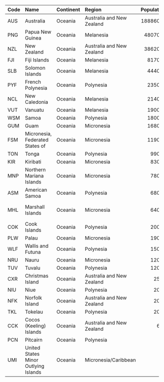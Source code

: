 |Code |Name |Continent | Region | Population | Capital |
| :--- | :--- | :--- | :--- | ---: | :--- |
| AUS | Australia | Oceania | Australia and New Zealand | 18886000 | Canberra |
| PNG | Papua New Guinea | Oceania | Melanesia | 4807000 | Port Moresby |
| NZL | New Zealand | Oceania | Australia and New Zealand | 3862000 | Wellington |
| FJI | Fiji Islands | Oceania | Melanesia | 817000 | Suva |
| SLB | Solomon Islands | Oceania | Melanesia | 444000 | Honiara |
| PYF | French Polynesia | Oceania | Polynesia | 235000 | Papeete |
| NCL | New Caledonia | Oceania | Melanesia | 214000 | Nouméa |
| VUT | Vanuatu | Oceania | Melanesia | 190000 | Port-Vila |
| WSM | Samoa | Oceania | Polynesia | 180000 | Apia |
| GUM | Guam | Oceania | Micronesia | 168000 | Agaña |
| FSM | Micronesia, Federated States of | Oceania | Micronesia | 119000 | Palikir |
| TON | Tonga | Oceania | Polynesia | 99000 | Nuku´alofa |
| KIR | Kiribati | Oceania | Micronesia | 83000 | Bairiki |
| MNP | Northern Mariana Islands | Oceania | Micronesia | 78000 | Garapan |
| ASM | American Samoa | Oceania | Polynesia | 68000 | Fagatogo |
| MHL | Marshall Islands | Oceania | Micronesia | 64000 | Dalap-Uliga-Darrit |
| COK | Cook Islands | Oceania | Polynesia | 20000 | Avarua |
| PLW | Palau | Oceania | Micronesia | 19000 | Koror |
| WLF | Wallis and Futuna | Oceania | Polynesia | 15000 | Mata-Utu |
| NRU | Nauru | Oceania | Micronesia | 12000 | Yaren |
| TUV | Tuvalu | Oceania | Polynesia | 12000 | Funafuti |
| CXR | Christmas Island | Oceania | Australia and New Zealand | 2500 | Flying Fish Cove |
| NIU | Niue | Oceania | Polynesia | 2000 | Alofi |
| NFK | Norfolk Island | Oceania | Australia and New Zealand | 2000 | Kingston |
| TKL | Tokelau | Oceania | Polynesia | 2000 | Fakaofo |
| CCK | Cocos (Keeling) Islands | Oceania | Australia and New Zealand | 600 | West Island |
| PCN | Pitcairn | Oceania | Polynesia | 50 | Adamstown |
| UMI | United States Minor Outlying Islands | Oceania | Micronesia/Caribbean | 0 | null |
